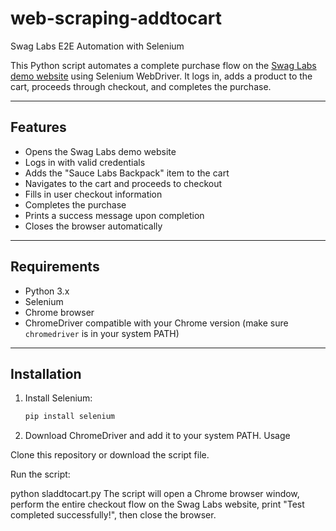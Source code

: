 # web-scraping-addtocart
Swag Labs E2E Automation with Selenium

This Python script automates a complete purchase flow on the [Swag Labs demo website](https://www.saucedemo.com/) using Selenium WebDriver. It logs in, adds a product to the cart, proceeds through checkout, and completes the purchase.

---

## Features

- Opens the Swag Labs demo website
- Logs in with valid credentials
- Adds the "Sauce Labs Backpack" item to the cart
- Navigates to the cart and proceeds to checkout
- Fills in user checkout information
- Completes the purchase
- Prints a success message upon completion
- Closes the browser automatically

---

## Requirements

- Python 3.x
- Selenium
- Chrome browser
- ChromeDriver compatible with your Chrome version (make sure `chromedriver` is in your system PATH)

---

## Installation

1. Install Selenium:
   ```bash
   pip install selenium
2. Download ChromeDriver and add it to your system PATH.
Usage

Clone this repository or download the script file.

Run the script:

python sladdtocart.py
The script will open a Chrome browser window, perform the entire checkout flow on the Swag Labs website, print "Test completed successfully!", then close the browser.
